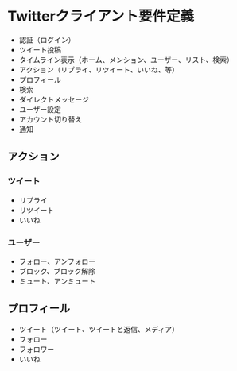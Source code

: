 # Twitterクライアント要件定義

* 認証（ログイン）
* ツイート投稿
* タイムライン表示（ホーム、メンション、ユーザー、リスト、検索）
* アクション（リプライ、リツイート、いいね、等）
* プロフィール
* 検索
* ダイレクトメッセージ
* ユーザー設定
* アカウント切り替え
* 通知

## アクション

### ツイート

* リプライ
* リツイート
* いいね

### ユーザー

* フォロー、アンフォロー
* ブロック、ブロック解除
* ミュート、アンミュート

## プロフィール

* ツイート（ツイート、ツイートと返信、メディア）
* フォロー
* フォロワー
* いいね